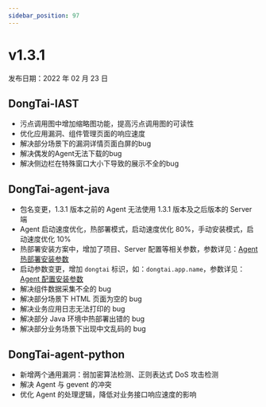 ```yaml
---
sidebar_position: 97
---
```


# v1.3.1

发布日期：2022 年 02 月 23 日

## **DongTai-IAST**

* 污点调用图中增加缩略图功能，提高污点调用图的可读性
* 优化应用漏洞、组件管理页面的响应速度
* 解决部分场景下的漏洞详情页面白屏的bug
* 解决偶发的Agent无法下载的bug
* 解决侧边栏在特殊窗口大小下导致的展示不全的bug

## **DongTai-agent-java**

* 包名变更，1.3.1 版本之前的 Agent 无法使用 1.3.1 版本及之后版本的 Server端
* Agent 启动速度优化，热部署模式，启动速度优化 80%，手动安装模式，启动速度优化 10%
* 热部署安装方案中，增加了项目、Server 配置等相关参数，参数详见：[Agent 热部署安装参数](../../getting-started/agent/parameter/config-java-agent#热部署安装参数)
* 启动参数变更，增加 `dongtai` 标识，如：`dongtai.app.name`，参数详见：[Agent 配置安装参数](../../getting-started/agent/parameter/config-java-agent#配置安装参数)
* 解决组件数据采集不全的 bug
* 解决部分场景下 HTML 页面为空的 bug
* 解决业务应用日志无法打印的 bug
* 解决部分 Java 环境中热部署出错的 bug
* 解决部分业务场景下出现中文乱码的 bug

## **DongTai-agent-python**

* 新增两个通用漏洞：弱加密算法检测、正则表达式 DoS 攻击检测
* 解决 Agent 与 gevent 的冲突
* 优化 Agent 的处理逻辑，降低对业务接口响应速度的影响



